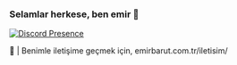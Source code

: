 ### Selamlar herkese, ben emir 👋

[![Discord Presence](https://lanyard.cnrad.dev/api/663073153827733504?theme=dark&borderRadius=30px)](https://discord.com/users/663073153827733504)

🌱 | Benimle iletişime geçmek için, emirbarut.com.tr/iletisim/

<!--
**febarut/febarut** is a ✨ _special_ ✨ repository because its `README.md` (this file) appears on your GitHub profile.

Here are some ideas to get you started:

- 🔭 I’m currently working on ...
- 🌱 I’m currently learning ...
- 👯 I’m looking to collaborate on ...
- 🤔 I’m looking for help with ...
- 💬 Ask me about ...
- 📫 How to reach me: ...
- 😄 Pronouns: ...
- ⚡ Fun fact: ...
-->
